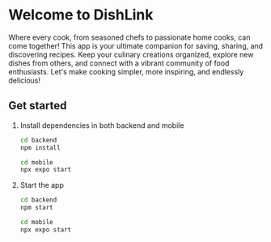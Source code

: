 # Welcome to DishLink

Where every cook, from seasoned chefs to passionate home cooks, can come together! This app is your ultimate companion for saving, sharing, and discovering recipes. Keep your culinary creations organized, explore new dishes from others, and connect with a vibrant community of food enthusiasts. Let's make cooking simpler, more inspiring, and endlessly delicious!

## Get started

1. Install dependencies in both backend and mobile

   ```bash
   cd backend
   npm install
   ```

   ```bash
   cd mobile
   npx expo start
   ```

2. Start the app

   ```bash
   cd backend
   npm start
   ```

   ```bash
   cd mobile
   npx expo start
   ```
